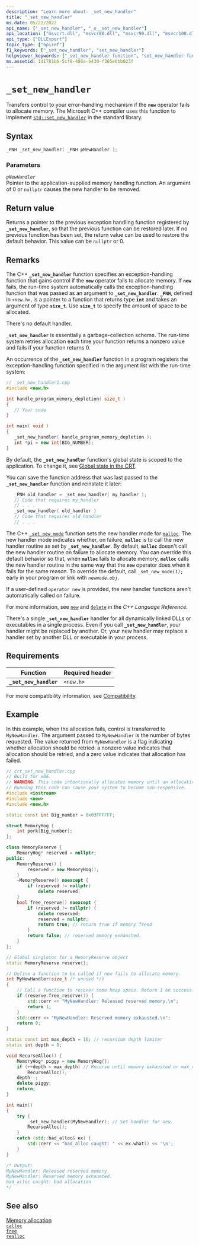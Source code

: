 ```yaml
---
description: "Learn more about: _set_new_handler"
title: "_set_new_handler"
ms.date: 05/21/2022
api_name: ["_set_new_handler", "_o__set_new_handler"]
api_location: ["msvcrt.dll", "msvcr80.dll", "msvcr90.dll", "msvcr100.dll", "msvcr100_clr0400.dll", "msvcr110.dll", "msvcr110_clr0400.dll", "msvcr120.dll", "msvcr120_clr0400.dll", "ucrtbase.dll", "api-ms-win-crt-runtime-l1-1-0.dll", "api-ms-win-crt-private-l1-1-0.dll"]
api_type: ["DLLExport"]
topic_type: ["apiref"]
f1_keywords: ["_set_new_handler", "set_new_handler"]
helpviewer_keywords: ["_set_new_handler function", "set_new_handler function", "error handling", "transferring control to error handler"]
ms.assetid: 1d1781b6-5cf8-486a-b430-f365e0bb023f
---
```

# `_set_new_handler`

Transfers control to your error-handling mechanism if the **`new`** operator fails to allocate memory. The Microsoft C++ compiler uses this function to implement [`std::set_new_handler`](../../standard-library/new-functions.md#set_new_handler) in the standard library.

## Syntax

```cpp
_PNH _set_new_handler( _PNH pNewHandler );
```

### Parameters

*`pNewHandler`*\
Pointer to the application-supplied memory handling function. An argument of 0 or `nullptr` causes the new handler to be removed.

## Return value

Returns a pointer to the previous exception handling function registered by **`_set_new_handler`**, so that the previous function can be restored later. If no previous function has been set, the return value can be used to restore the default behavior. This value can be `nullptr` or 0.

## Remarks

The C++ **`_set_new_handler`** function specifies an exception-handling function that gains control if the **`new`** operator fails to allocate memory. If **`new`** fails, the run-time system automatically calls the exception-handling function that was passed as an argument to **`_set_new_handler`**. **`_PNH`**, defined in `<new.h>`, is a pointer to a function that returns type **`int`** and takes an argument of type **`size_t`**. Use **`size_t`** to specify the amount of space to be allocated.

There's no default handler.

**`_set_new_handler`** is essentially a garbage-collection scheme. The run-time system retries allocation each time your function returns a nonzero value and fails if your function returns 0.

An occurrence of the **`_set_new_handler`** function in a program registers the exception-handling function specified in the argument list with the run-time system:

```cpp
// _set_new_handler1.cpp
#include <new.h>

int handle_program_memory_depletion( size_t )
{
   // Your code
}

int main( void )
{
   _set_new_handler( handle_program_memory_depletion );
   int *pi = new int[BIG_NUMBER];
}
```

By default, the **`_set_new_handler`** function's global state is scoped to the application. To change it, see [Global state in the CRT](../global-state.md).

You can save the function address that was last passed to the **`_set_new_handler`** function and reinstate it later:

```cpp
   _PNH old_handler = _set_new_handler( my_handler );
   // Code that requires my_handler
   // . . .
   _set_new_handler( old_handler )
   // Code that requires old_handler
   // . . .
```

The C++ [`_set_new_mode`](set-new-mode.md) function sets the new handler mode for [`malloc`](malloc.md). The new handler mode indicates whether, on failure, **`malloc`** is to call the new handler routine as set by **`_set_new_handler`**. By default, **`malloc`** doesn't call the new handler routine on failure to allocate memory. You can override this default behavior so that, when **`malloc`** fails to allocate memory, **`malloc`** calls the new handler routine in the same way that the **`new`** operator does when it fails for the same reason. To override the default, call `_set_new_mode(1);` early in your program or link with *`newmode.obj`*.

If a user-defined `operator new` is provided, the new handler functions aren't automatically called on failure.

For more information, see [`new`](../../cpp/new-operator-cpp.md) and [`delete`](../../cpp/delete-operator-cpp.md) in the *C++ Language Reference*.

There's a single **`_set_new_handler`** handler for all dynamically linked DLLs or executables in a single process. Even if you call **`_set_new_handler`**, your handler might be replaced by another. Or, your new handler may replace a handler set by another DLL or executable in your process.

## Requirements

| Function | Required header |
|--|--|
| **`_set_new_handler`** | `<new.h>` |

For more compatibility information, see [Compatibility](../../c-runtime-library/compatibility.md).

## Example

In this example, when the allocation fails, control is transferred to `MyNewHandler`. The argument passed to `MyNewHandler` is the number of bytes requested. The value returned from `MyNewHandler` is a flag indicating whether allocation should be retried: a nonzero value indicates that allocation should be retried, and a zero value indicates that allocation has failed.

```cpp
// crt_set_new_handler.cpp
// Build for x86. 
// WARNING: This code intentionally allocates memory until an allocation fails.
// Running this code can cause your system to become non-responsive.
#include <iostream>
#include <new>
#include <new.h>

static const int Big_number = 0x03FFFFFF;

struct MemoryHog {
    int pork[Big_number];
};

class MemoryReserve {
    MemoryHog* reserved = nullptr;
public:
    MemoryReserve() {
        reserved = new MemoryHog();
    }
    ~MemoryReserve() noexcept {
        if (reserved != nullptr)
            delete reserved;
    }
    bool free_reserve() noexcept {
        if (reserved != nullptr) {
            delete reserved;
            reserved = nullptr;
            return true; // return true if memory freed
        }
        return false; // reserved memory exhausted.
    }
};

// Global singleton for a MemoryReserve object
static MemoryReserve reserve{};

// Define a function to be called if new fails to allocate memory.
int MyNewHandler(size_t /* unused */)
{
    // Call a function to recover some heap space. Return 1 on success.
    if (reserve.free_reserve()) {
        std::cerr << "MyNewHandler: Released reserved memory.\n";
        return 1;
    }
    std::cerr << "MyNewHandler: Reserved memory exhausted.\n";
    return 0;
}

static const int max_depth = 16; // recursion depth limiter
static int depth = 0;

void RecurseAlloc() {
    MemoryHog* piggy = new MemoryHog{};
    if (++depth < max_depth) // Recurse until memory exhausted or max_depth
        RecurseAlloc();
    depth--;
    delete piggy;
    return;
}

int main()
{
    try {
        _set_new_handler(MyNewHandler); // Set handler for new.
        RecurseAlloc();
    }
    catch (std::bad_alloc& ex) {
        std::cerr << "bad_alloc caught: " << ex.what() << '\n';
    }
}

/* Output:
MyNewHandler: Released reserved memory.
MyNewHandler: Reserved memory exhausted.
bad_alloc caught: bad allocation
*/
```

## See also

[Memory allocation](../../c-runtime-library/memory-allocation.md)\
[`calloc`](calloc.md)\
[`free`](free.md)\
[`realloc`](realloc.md)
